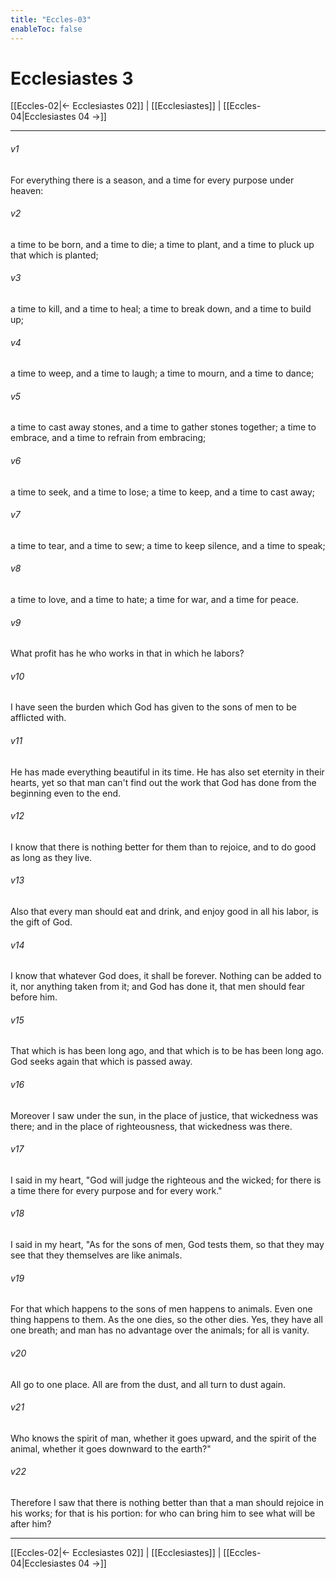 ```yaml
---
title: "Eccles-03"
enableToc: false
---
```

# Ecclesiastes 3

[[Eccles-02|← Ecclesiastes 02]] | [[Ecclesiastes]] | [[Eccles-04|Ecclesiastes 04 →]]
***



###### v1 
For everything there is a season, and a time for every purpose under heaven: 

###### v2 
a time to be born, and a time to die; a time to plant, and a time to pluck up that which is planted; 

###### v3 
a time to kill, and a time to heal; a time to break down, and a time to build up; 

###### v4 
a time to weep, and a time to laugh; a time to mourn, and a time to dance; 

###### v5 
a time to cast away stones, and a time to gather stones together; a time to embrace, and a time to refrain from embracing; 

###### v6 
a time to seek, and a time to lose; a time to keep, and a time to cast away; 

###### v7 
a time to tear, and a time to sew; a time to keep silence, and a time to speak; 

###### v8 
a time to love, and a time to hate; a time for war, and a time for peace. 

###### v9 
What profit has he who works in that in which he labors? 

###### v10 
I have seen the burden which God has given to the sons of men to be afflicted with. 

###### v11 
He has made everything beautiful in its time. He has also set eternity in their hearts, yet so that man can't find out the work that God has done from the beginning even to the end. 

###### v12 
I know that there is nothing better for them than to rejoice, and to do good as long as they live. 

###### v13 
Also that every man should eat and drink, and enjoy good in all his labor, is the gift of God. 

###### v14 
I know that whatever God does, it shall be forever. Nothing can be added to it, nor anything taken from it; and God has done it, that men should fear before him. 

###### v15 
That which is has been long ago, and that which is to be has been long ago. God seeks again that which is passed away. 

###### v16 
Moreover I saw under the sun, in the place of justice, that wickedness was there; and in the place of righteousness, that wickedness was there. 

###### v17 
I said in my heart, "God will judge the righteous and the wicked; for there is a time there for every purpose and for every work." 

###### v18 
I said in my heart, "As for the sons of men, God tests them, so that they may see that they themselves are like animals. 

###### v19 
For that which happens to the sons of men happens to animals. Even one thing happens to them. As the one dies, so the other dies. Yes, they have all one breath; and man has no advantage over the animals; for all is vanity. 

###### v20 
All go to one place. All are from the dust, and all turn to dust again. 

###### v21 
Who knows the spirit of man, whether it goes upward, and the spirit of the animal, whether it goes downward to the earth?" 

###### v22 
Therefore I saw that there is nothing better than that a man should rejoice in his works; for that is his portion: for who can bring him to see what will be after him?

***
[[Eccles-02|← Ecclesiastes 02]] | [[Ecclesiastes]] | [[Eccles-04|Ecclesiastes 04 →]]
